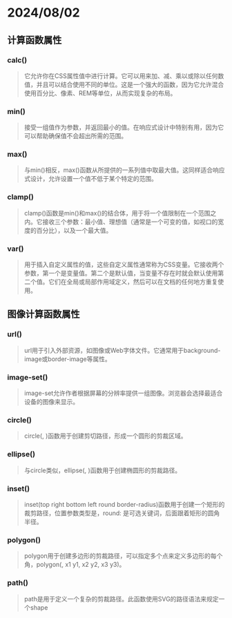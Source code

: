 # 2024/08/02

## 计算函数属性

### calc()

> 它允许你在CSS属性值中进行计算。它可以用来加、减、乘以或除以任何数值，并且可以结合使用不同的单位。这是一个强大的函数，因为它允许混合使用百分比、像素、REM等单位，从而实现复杂的布局。

### min()

> 接受一组值作为参数，并返回最小的值。在响应式设计中特别有用，因为它可以帮助确保值不会超出所需的范围。

### max()

> 与min()相反，max()函数从所提供的一系列值中取最大值。这同样适合响应式设计，允许设置一个值不低于某个特定的范围。

### clamp()

> clamp()函数是min()和max()的结合体，用于将一个值限制在一个范围之内。它接收三个参数：最小值、理想值（通常是一个可变的值，如视口的宽度的百分比），以及一个最大值。

### var()

> 用于插入自定义属性的值，这些自定义属性通常称为CSS变量。它接收两个参数，第一个是变量值。第二个是默认值，当变量不存在时就会默认使用第二个值。它们在全局或局部作用域定义，然后可以在文档的任何地方重复使用。

## 图像计算函数属性

### url()

> url用于引入外部资源，如图像或Web字体文件。它通常用于background-image或border-image等属性。

### image-set()

> image-set允许作者根据屏幕的分辨率提供一组图像。浏览器会选择最适合设备的图像来显示。

### circle()

> circle(<shape-radius>, <position>)函数用于创建剪切路径，形成一个圆形的剪裁区域。

### ellipse()

> 与circle类似，ellipse(<shape-radius>, <position>)函数用于创建椭圆形的剪裁路径。

### inset()

> inset(top right bottom left round border-radius)函数用于创建一个矩形的裁剪路径，位置参数类型是<length-percentage>，round: 是可选关键词，后面跟着矩形的圆角半径。

### polygon()

> polygon用于创建多边形的剪裁路径，可以指定多个点来定义多边形的每个角，polygon(<fill-rule>, x1 y1, x2 y2, x3 y3)。

### path()

> path是用于定义一个复杂的剪裁路径。此函数使用SVG的路径语法来规定一个shape




